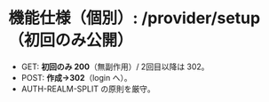 # 機能仕様（個別）: /provider/setup（初回のみ公開）

- GET: **初回のみ 200**（無副作用）/ 2回目以降は 302。
- POST: **作成→302**（login へ）。
- AUTH-REALM-SPLIT の原則を厳守。
